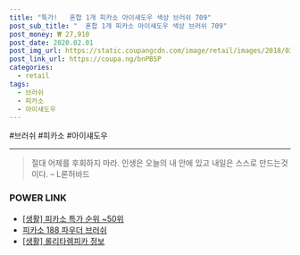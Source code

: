 ```yaml
--- 
title: "특가!   혼합 1개 피카소 아이섀도우 색상 브러쉬 709" 
post_sub_title: "  혼합 1개 피카소 아이섀도우 색상 브러쉬 709" 
post_money: ₩ 27,910 
post_date: 2020.02.01 
post_img_url: https://static.coupangcdn.com/image/retail/images/2018/03/05/11/9/18110e64-fe75-43af-8942-751cfc68ad81.jpg 
post_link_url: https://coupa.ng/bnPB5P 
categories: 
  - retail 
tags: 
  - 브러쉬 
  - 피카소 
  - 아이섀도우 
--- 
```

  #브러쉬 #피카소 #아이섀도우 
<hr> 

> 절대 어제를 후회하지 마라. 인생은 오늘의  내 안에 있고 내일은 스스로 만드는것이다. – L론허바드 


### POWER LINK

* <a href="https://blog.naver.com/sakai111/221791998590" target="_blank"> [생활] 피카소 특가 순위 ~50위</a>
* <a href="https://blog.naver.com/fasyy4321/221792011197" target="_blank">피카소 188 파우더 브러쉬</a>
* <a href="https://blog.naver.com/santokki14/221767321120" target="_blank"> [생활] 롤리타렘피카 정보 </a>
